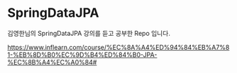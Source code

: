 # SpringDataJPA

김영한님의 SpringDataJPA 강의를 듣고 공부한 Repo 입니다.

https://www.inflearn.com/course/%EC%8A%A4%ED%94%84%EB%A7%81-%EB%8D%B0%EC%9D%B4%ED%84%B0-JPA-%EC%8B%A4%EC%A0%84#
